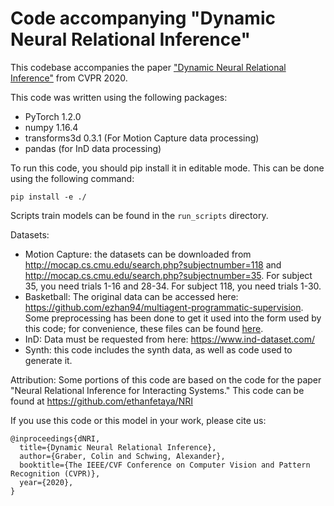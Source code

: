 # Code accompanying "Dynamic Neural Relational Inference"

This codebase accompanies the paper ["Dynamic Neural Relational Inference"](http://openaccess.thecvf.com/content_CVPR_2020/html/Graber_Dynamic_Neural_Relational_Inference_CVPR_2020_paper.html) from CVPR 2020.

This code was written using the following packages:
- PyTorch 1.2.0
- numpy 1.16.4
- transforms3d 0.3.1 (For Motion Capture data processing)
- pandas (for InD data processing)

To run this code, you should pip install it in editable mode. This can be done using the following command:

`pip install -e ./`

Scripts train models can be found in the `run_scripts` directory.

Datasets:
- Motion Capture: the datasets can be downloaded from http://mocap.cs.cmu.edu/search.php?subjectnumber=118 
  and http://mocap.cs.cmu.edu/search.php?subjectnumber=35. For subject 35, you need trials 1-16 and 28-34.
  For subject 118, you need trials 1-30.
- Basketball: The original data can be accessed here: https://github.com/ezhan94/multiagent-programmatic-supervision. Some preprocessing has been done to get it used into the form used by this code; for convenience, these files can be found [here](https://drive.google.com/file/d/1x4243T1TOymrvTJKV5D7S2pQFS-mSwxf/view?usp=sharing).
- InD: Data must be requested from here: https://www.ind-dataset.com/
- Synth: this code includes the synth data, as well as code used to generate it.

Attribution:
Some portions of this code are based on the code for the paper "Neural Relational Inference for Interacting
Systems." This code can be found at https://github.com/ethanfetaya/NRI

If you use this code or this model in your work, please cite us:

    @inproceedings{dNRI,
      title={Dynamic Neural Relational Inference},
      author={Graber, Colin and Schwing, Alexander},
      booktitle={The IEEE/CVF Conference on Computer Vision and Pattern Recognition (CVPR)},
      year={2020},
    }
  
  
